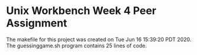 # **Unix Workbench Week 4 Peer Assignment**  
The makefile for this project was created on Tue Jun 16 15:39:20 PDT 2020.  
The guessinggame.sh program contains 25 lines of code.
